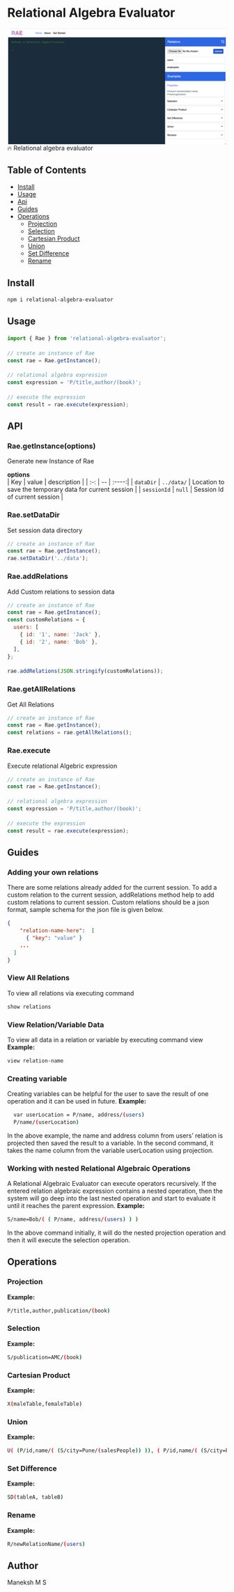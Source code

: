 # Relational Algebra Evaluator

<div >
<img src="./assets/images/screenshot.png" style="width: 500px; display: block; margin: auto;" />
</div>
🔥 Relational algebra evaluator

## Table of Contents

- [Install](#install)
- [Usage](#usage)
- [Api](#api)
- [Guides](#guides)
- [Operations](#guides)
  - [Projection](#projection)
  - [Selection](#selection)
  - [Cartesian Product](#cartesian-product)
  - [Union](#union)
  - [Set Difference](#set-difference)
  - [Rename](#rename)

## Install

```bash
npm i relational-algebra-evaluator
```

## Usage

```js
import { Rae } from 'relational-algebra-evaluator';

// create an instance of Rae
const rae = Rae.getInstance();

// relational algebra expression
const expression = 'P/title,author/(book)';

// execute the expression
const result = rae.execute(expression);
```

## API

### Rae.getInstance(options)

Generate new Instance of Rae

**options**  
| Key | value | description |
| :-: | -- | :----:|
| `dataDir` | `../data/` | Location to save the temporary data for current session |
| `sessionId` | `null` | Session Id of current session |

### Rae.setDataDir

Set session data directory

```js
// create an instance of Rae
const rae = Rae.getInstance();
rae.setDataDir('../data');
```

### Rae.addRelations

Add Custom relations to session data

```js
// create an instance of Rae
const rae = Rae.getInstance();
const customRelations = {
  users: [
    { id: '1', name: 'Jack' },
    { id: '2', name: 'Bob' },
  ],
};

rae.addRelations(JSON.stringify(customRelations));
```

### Rae.getAllRelations

Get All Relations

```js
// create an instance of Rae
const rae = Rae.getInstance();
const relations = rae.getAllRelations();
```

### Rae.execute

Execute relational Algebric expression

```js
// create an instance of Rae
const rae = Rae.getInstance();

// relational algebra expression
const expression = 'P/title,author/(book)';

// execute the expression
const result = rae.execute(expression);
```

## Guides

### Adding your own relations

There are some relations already added for the current session. To add a custom relation to the current session, addRelations method help to add custom relations to current session. Custom relations should be a json format, sample schema for the json file is given below.

```json
{
	"relation-name-here":  [
	  { "key": "value" }
    ...
  ]
}
```

### View All Relations

To view all relations via executing command

```bash
show relations
```

### View Relation/Variable Data

To view all data in a relation or variable by executing command view
**Example:**

```bash
view relation-name
```

### Creating variable

Creating variables can be helpful for the user to save the result of one operation and it can be used in future.
**Example:**

```bash
  var userLocation = P/name, address/(users)
  P/name/(userLocation)
```

In the above example, the name and address column from users’ relation is projected then saved the result to a variable. In the second command, it takes the name column from the variable userLocation using projection.

### Working with nested Relational Algebraic Operations

A Relational Algebraic Evaluator can execute operators recursively. If the entered relation algebraic expression contains a nested operation, then the system will go deep into the last nested operation and start to evaluate it until it reaches the parent expression.
**Example:**

```bash
S/name=Bob/( ( P/name, address/(users) ) )
```

In the above command initially, it will do the nested projection operation and then it will execute the selection operation.

## Operations

### Projection

**Example:**

```bash
P/title,author,publication/(book)
```

### Selection

**Example:**

```bash
S/publication=AMC/(book)
```

### Cartesian Product

**Example:**

```bash
X(maleTable,femaleTable)
```

### Union

**Example:**

```bash
U( (P/id,name/( (S/city=Pune/(salesPeople)) )), ( P/id,name/( (S/city=Pune/(customers)) ) ) )
```

### Set Difference

**Example:**

```bash
SD(tableA, tableB)
```

### Rename

**Example:**

```bash
R/newRelationName/(users)
```

## Author

Maneksh M S
